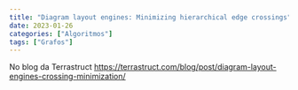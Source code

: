 ```yaml
---
title: "Diagram layout engines: Minimizing hierarchical edge crossings"
date: 2023-01-26
categories: ["Algoritmos"]
tags: ["Grafos"]
---
```


No blog da Terrastruct https://terrastruct.com/blog/post/diagram-layout-engines-crossing-minimization/
